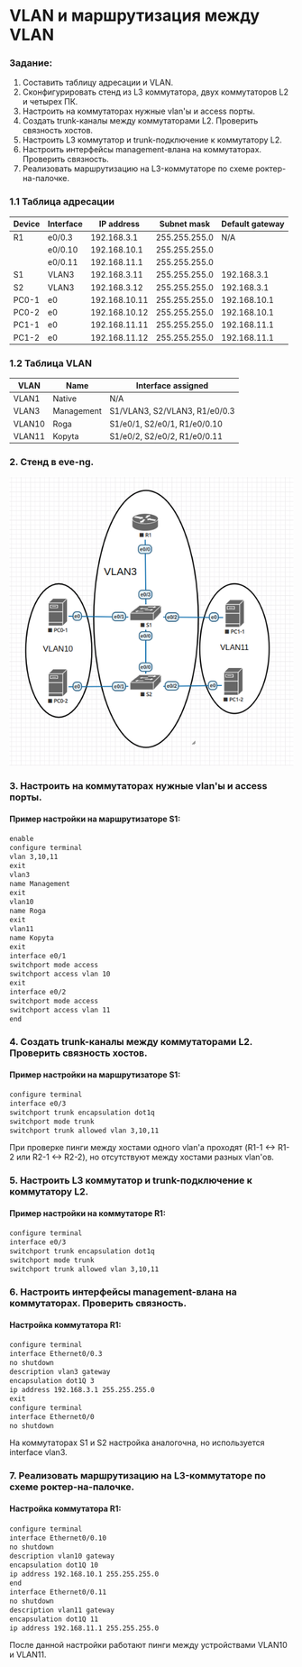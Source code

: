 #  VLAN и маршрутизация между VLAN

###  Задание:
 1. Составить таблицу адресации и VLAN.
 2. Сконфигурировать стенд из L3 коммутатора, двух коммутаторов L2 и четырех ПК.
 3. Настроить на коммутаторах нужные vlan'ы и access порты.
 4. Создать trunk-каналы между коммутаторами L2. Проверить связность хостов.
 5. Настроить L3 коммутатор и trunk-подключение к коммутатору L2.
 6. Настроить интерфейсы management-влана на коммутаторах. Проверить связность.
 7. Реализовать маршрутизацию на L3-коммутаторе по схеме роктер-на-палочке.

### 1.1 Таблица адресации

 | Device        | Interface     | IP address    | Subnet mask   | Default gateway |
 | ------------- | ------------- | ------------- | ------------- | --------------- |
 | R1            | e0/0.3        | 192.168.3.1   | 255.255.255.0 | N/A             |
 |               | e0/0.10       | 192.168.10.1  | 255.255.255.0 |                 |
 |               | e0/0.11       | 192.168.11.1  | 255.255.255.0 |                 |
 | S1            | VLAN3         | 192.168.3.11  | 255.255.255.0 | 192.168.3.1     |
 | S2            | VLAN3         | 192.168.3.12  | 255.255.255.0 | 192.168.3.1     |
 | PC0-1         | e0            | 192.168.10.11 | 255.255.255.0 | 192.168.10.1    |
 | PC0-2         | e0            | 192.168.10.12 | 255.255.255.0 | 192.168.10.1    |
 | PC1-1         | e0            | 192.168.11.11 | 255.255.255.0 | 192.168.11.1    |
 | PC1-2         | e0            | 192.168.11.12 | 255.255.255.0 | 192.168.11.1    |

### 1.2 Таблица VLAN

  | VLAN         | Name        | Interface assigned             |
  | ------------ | ----------- | ------------------------------ |
  | VLAN1        | Native      | N/A                            |
  | VLAN3        | Management  | S1/VLAN3, S2/VLAN3, R1/e0/0.3  |
  | VLAN10       | Roga        | S1/e0/1, S2/e0/1, R1/e0/0.10   |
  | VLAN11       | Kopyta      | S1/e0/2, S2/e0/2, R1/e0/0.11   |

### 2. Стенд в eve-ng.

![](lab01.png)

### 3. Настроить на коммутаторах нужные vlan'ы и access порты.

####  Пример настройки на маршрутизаторе S1:
```
enable
configure terminal
vlan 3,10,11
exit
vlan3
name Management
exit
vlan10
name Roga
exit
vlan11
name Kopyta
exit
interface e0/1
switchport mode access
switchport access vlan 10
exit
interface e0/2
switchport mode access
switchport access vlan 11
end
```

### 4. Создать trunk-каналы между коммутаторами L2. Проверить связность хостов.
####  Пример настройки на маршрутизаторе S1:
```
configure terminal
interface e0/3
switchport trunk encapsulation dot1q
switchport mode trunk
switchport trunk allowed vlan 3,10,11
```

При проверке пинги между хостами одного vlan'а проходят (R1-1 <-> R1-2 или R2-1 <-> R2-2), но отсутствуют между хостами разных vlan'ов.

### 5. Настроить L3 коммутатор и trunk-подключение к коммутатору L2.
####  Пример настройки на коммутаторе R1:
```
configure terminal
interface e0/3
switchport trunk encapsulation dot1q
switchport mode trunk
switchport trunk allowed vlan 3,10,11
```

### 6. Настроить интерфейсы management-влана на коммутаторах. Проверить связность.
####  Настройка коммутатора R1:
```
configure terminal
interface Ethernet0/0.3
no shutdown
description vlan3 gateway
encapsulation dot1Q 3
ip address 192.168.3.1 255.255.255.0
exit
configure terminal
interface Ethernet0/0
no shutdown
```

На коммутаторах S1 и S2 настройка аналогочна, но используется interface vlan3.

### 7. Реализовать маршрутизацию на L3-коммутаторе по схеме роктер-на-палочке.
####  Настройка коммутатора R1:
```
configure terminal
interface Ethernet0/0.10
no shutdown
description vlan10 gateway
encapsulation dot1Q 10
ip address 192.168.10.1 255.255.255.0
end
interface Ethernet0/0.11
no shutdown
description vlan11 gateway
encapsulation dot1Q 11
ip address 192.168.11.1 255.255.255.0
```
После данной настройки работают пинги между устройствами VLAN10 и VLAN11.
